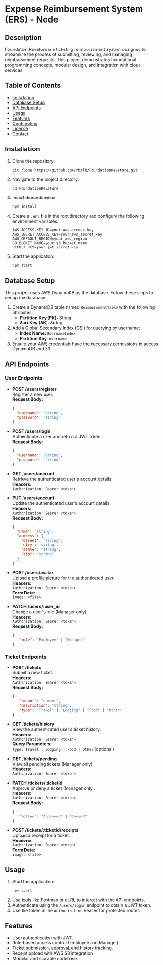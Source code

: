 # Expense Reimbursement System (ERS) - Node

## Description

Foundation Revature is a ticketing reimbursement system designed to streamline the process of submitting, reviewing, and managing reimbursement requests. This project demonstrates foundational programming concepts, modular design, and integration with cloud services.

## Table of Contents

- [Installation](#installation)
- [Database Setup](#database-setup)
- [API Endpoints](#api-endpoints)
- [Usage](#usage)
- [Features](#features)
- [Contributing](#contributing)
- [License](#license)
- [Contact](#contact)

## Installation

1. Clone the repository:
   ```bash
   git clone https://github.com/rbalk/FoundationRevature.git
   ```
2. Navigate to the project directory:
   ```bash
   cd FoundationRevature
   ```
3. Install dependencies:
   ```bash
   npm install
   ```
4. Create a `.env` file in the root directory and configure the following environment variables:
   ```env
   AWS_ACCESS_KEY_ID=your_aws_access_key
   AWS_SECRET_ACCESS_KEY=your_aws_secret_key
   AWS_DEFAULT_REGION=your_aws_region
   S3_BUCKET_NAME=your_s3_bucket_name
   SECRET_KEY=your_jwt_secret_key
   ```
5. Start the application:
   ```bash
   npm start
   ```

## Database Setup

This project uses AWS DynamoDB as the database. Follow these steps to set up the database:

1. Create a DynamoDB table named `ReimbursmentTable` with the following attributes:
   - **Partition Key (PK):** String
   - **Sort Key (SK):** String
2. Add a Global Secondary Index (GSI) for querying by username:
   - **Index Name:** `UsernameIndex`
   - **Partition Key:** `username`
3. Ensure your AWS credentials have the necessary permissions to access DynamoDB and S3.

## API Endpoints

### User Endpoints

- **POST /users/register**  
  Register a new user.  
  **Request Body:**

  ```json
  {
    "username": "string",
    "password": "string"
  }
  ```

- **POST /users/login**  
  Authenticate a user and return a JWT token.  
  **Request Body:**

  ```json
  {
    "username": "string",
    "password": "string"
  }
  ```

- **GET /users/account**  
  Retrieve the authenticated user's account details.  
  **Headers:**  
  `Authorization: Bearer <token>`

- **PUT /users/account**  
  Update the authenticated user's account details.  
  **Headers:**  
  `Authorization: Bearer <token>`  
  **Request Body:**

  ```json
  {
    "name": "string",
    "address": {
      "street": "string",
      "city": "string",
      "state": "string",
      "zip": "string"
    }
  }
  ```

- **POST /users/avatar**  
  Upload a profile picture for the authenticated user.  
  **Headers:**  
  `Authorization: Bearer <token>`  
  **Form Data:**  
  `image: <file>`

- **PATCH /users/:user_id**  
  Change a user's role (Manager only).  
  **Headers:**  
  `Authorization: Bearer <token>`  
  **Request Body:**
  ```json
  {
     "role": "Employee" | "Manager"
  }
  ```

### Ticket Endpoints

- **POST /tickets**  
  Submit a new ticket.  
  **Headers:**  
  `Authorization: Bearer <token>`  
  **Request Body:**

  ```json
  {
     "amount": "number",
     "description": "string",
     "type": "Travel" | "Lodging" | "Food" | "Other"
  }
  ```

- **GET /tickets/history**  
  View the authenticated user's ticket history.  
  **Headers:**  
  `Authorization: Bearer <token>`  
  **Query Parameters:**  
  `type: Travel | Lodging | Food | Other` (optional)

- **GET /tickets/pending**  
  View all pending tickets (Manager only).  
  **Headers:**  
  `Authorization: Bearer <token>`

- **PATCH /tickets/:ticketId**  
  Approve or deny a ticket (Manager only).  
  **Headers:**  
  `Authorization: Bearer <token>`  
  **Request Body:**

  ```json
  {
     "action": "Approved" | "Denied"
  }
  ```

- **POST /tickets/:ticketId/receipts**  
  Upload a receipt for a ticket.  
  **Headers:**  
  `Authorization: Bearer <token>`  
  **Form Data:**  
  `image: <file>`

## Usage

1. Start the application:
   ```bash
   npm start
   ```
2. Use tools like Postman or cURL to interact with the API endpoints.
3. Authenticate using the `/users/login` endpoint to obtain a JWT token.
4. Use the token in the `Authorization` header for protected routes.

## Features

- User authentication with JWT.
- Role-based access control (Employee and Manager).
- Ticket submission, approval, and history tracking.
- Receipt upload with AWS S3 integration.
- Modular and scalable codebase.
